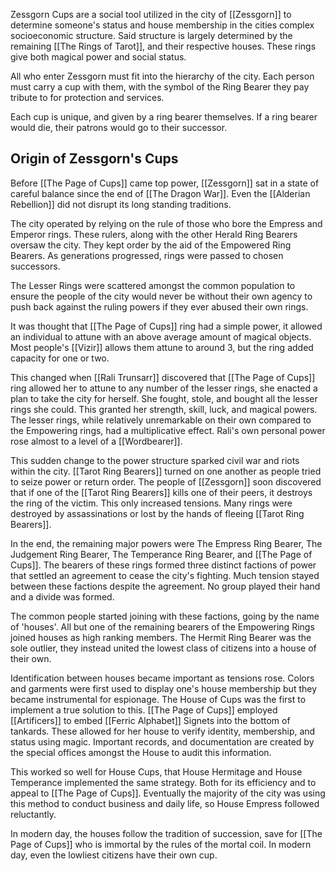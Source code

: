 Zessgorn Cups are a social tool utilized in the city of [[Zessgorn]] to determine someone's status and house membership in the cities complex socioeconomic structure. Said structure is largely determined by the remaining [[The Rings of Tarot]], and their respective houses. These rings give both magical power and social status.

All who enter Zessgorn must fit into the hierarchy of the city. Each person must carry a cup with them, with the symbol of the Ring Bearer they pay tribute to for protection and services.

Each cup is unique, and given by a ring bearer themselves. If a ring bearer would die, their patrons would go to their successor.

## Origin of Zessgorn's Cups
Before [[The Page of Cups]] came top power, [[Zessgorn]] sat in a state of careful balance since the end of [[The Dragon War]]. Even the [[Alderian Rebellion]] did not disrupt its long standing traditions.

The city operated by relying on the rule of those who bore the Empress and Emperor rings. These rulers, along with the other Herald Ring Bearers oversaw the city. They kept order by the aid of the Empowered Ring Bearers. As generations progressed, rings were passed to chosen successors.

The Lesser Rings were scattered amongst the common population to ensure the people of the city would never be without their own agency to push back against the ruling powers if they ever abused their own rings.

It was thought that [[The Page of Cups]] ring had a simple power, it allowed an individual to attune with an above average amount of magical objects. Most people's [[Vizir]] allows them attune to around 3, but the ring added capacity for one or two.

This changed when [[Rali Trunsarr]] discovered that [[The Page of Cups]] ring allowed her to attune to any number of the lesser rings, she enacted a plan to take the city for herself. She fought, stole, and bought all the lesser rings she could. This granted her strength, skill, luck, and magical powers. The lesser rings, while relatively unremarkable on their own compared to the Empowering rings, had a multiplicative effect. Rali's own personal power rose almost to a level of a [[Wordbearer]].

This sudden change to the power structure sparked civil war and riots within the city. [[Tarot Ring Bearers]] turned on one another as people tried to seize power or return order. The people of [[Zessgorn]] soon discovered that if one of the [[Tarot Ring Bearers]] kills one of their peers, it destroys the ring of the victim. This only increased tensions. Many rings were destroyed by assassinations or lost by the hands of fleeing [[Tarot Ring Bearers]].

In the end, the remaining major powers were The Empress Ring Bearer, The Judgement Ring Bearer, The Temperance Ring Bearer, and [[The Page of Cups]]. The bearers of these rings formed three distinct factions of power that settled an agreement to cease the city's fighting. Much tension stayed between these factions despite the agreement. No group played their hand and a divide was formed.

The common people started joining with these factions, going by the name of 'houses'. All but one of the remaining bearers of the Empowering Rings joined houses as high ranking members. The Hermit Ring Bearer was the sole outlier, they instead united the lowest class of citizens into a house of their own.

Identification between houses became important as tensions rose. Colors and garments were first used to display one's house membership but they became instrumental for espionage. The House of Cups was the first to implement a true solution to this. [[The Page of Cups]] employed [[Artificers]] to embed [[Ferric Alphabet]] Signets into the bottom of tankards. These allowed for her house to verify identity, membership, and status using magic. Important records, and documentation are created by the special offices amongst the House to audit this information.

This worked so well for House Cups, that House Hermitage and House Temperance implemented the same strategy. Both for its efficiency and to appeal to [[The Page of Cups]]. Eventually the majority of the city was using this method to conduct business and daily life, so House Empress followed reluctantly.

In modern day, the houses follow the tradition of succession, save for [[The Page of Cups]] who is immortal by the rules of the mortal coil. In modern day, even the lowliest citizens have their own cup.